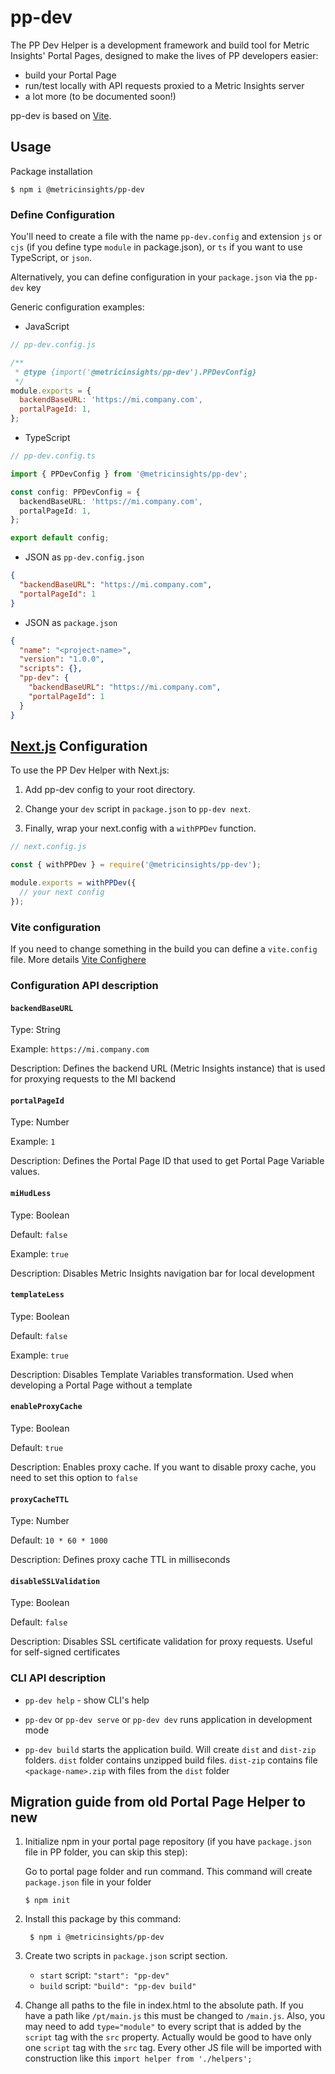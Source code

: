 # pp-dev

The PP Dev Helper is a development framework and build tool for Metric Insights' Portal Pages, designed to make the lives of PP developers easier:
- build your Portal Page
- run/test locally with API requests proxied to a Metric Insights server
- a lot more (to be documented soon!)

pp-dev is based on [Vite](https://vitejs.dev/).

## Usage

Package installation

```shell
$ npm i @metricinsights/pp-dev
```

### Define Configuration

You'll need to create a file with the name `pp-dev.config` and extension `js` or
`cjs` (if you define type `module` in package.json), or `ts` if you want to use TypeScript, or `json`.

Alternatively, you can define configuration in your `package.json` via the `pp-dev` key

Generic configuration examples:

- JavaScript

```javascript
// pp-dev.config.js

/**
 * @type {import('@metricinsights/pp-dev').PPDevConfig}
 */
module.exports = {
  backendBaseURL: 'https://mi.company.com',
  portalPageId: 1,
};
```

- TypeScript

```typescript
// pp-dev.config.ts

import { PPDevConfig } from '@metricinsights/pp-dev';

const config: PPDevConfig = {
  backendBaseURL: 'https://mi.company.com',
  portalPageId: 1,
};

export default config;
```

- JSON as `pp-dev.config.json`

```json
{
  "backendBaseURL": "https://mi.company.com",
  "portalPageId": 1
}
```

- JSON as `package.json`

```json
{
  "name": "<project-name>",
  "version": "1.0.0",
  "scripts": {},
  "pp-dev": {
    "backendBaseURL": "https://mi.company.com",
    "portalPageId": 1
  }
}
```

## [Next.js](https://nextjs.org/) Configuration

To use the PP Dev Helper with Next.js:

1. Add pp-dev config to your root directory.

2. Change your `dev` script in `package.json` to `pp-dev next`.

3. Finally, wrap your next.config with a `withPPDev` function.

```javascript
// next.config.js

const { withPPDev } = require('@metricinsights/pp-dev');

module.exports = withPPDev({
  // your next config
});
```



### Vite configuration

If you need to change something in the build you can define a `vite.config` file.
More details [Vite Confighere](https://vitejs.dev/config/)

### Configuration API description

#### `backendBaseURL`

Type: String

Example: `https://mi.company.com`

Description: Defines the backend URL (Metric Insights instance) that is used for proxying requests to the MI backend

#### `portalPageId`

Type: Number

Example: `1`

Description: Defines the Portal Page ID that used to get Portal Page Variable values.

#### `miHudLess`

Type: Boolean

Default: `false`

Example: `true`

Description: Disables Metric Insights navigation bar for local development

#### `templateLess`

Type: Boolean

Default: `false`

Example: `true`

Description: Disables Template Variables transformation. Used when developing a Portal Page without a template

#### `enableProxyCache`

Type: Boolean

Default: `true`

Description: Enables proxy cache. If you want to disable proxy cache, you need to set this option to `false`

#### `proxyCacheTTL`

Type: Number

Default: `10 * 60 * 1000`

Description: Defines proxy cache TTL in milliseconds

#### `disableSSLValidation`

Type: Boolean

Default: `false`

Description: Disables SSL certificate validation for proxy requests. Useful for self-signed certificates

### CLI API description

- `pp-dev help` - show CLI's help

- `pp-dev` or `pp-dev serve` or `pp-dev dev` runs application in development mode
- `pp-dev build` starts the application build. Will create `dist` and `dist-zip` folders. `dist` folder contains unzipped build files. `dist-zip` contains file `<package-name>.zip` with files from the `dist` folder


## Migration guide from old Portal Page Helper to new

1. Initialize npm in your portal page repository (if you have `package.json` file in PP folder, you can skip this step):

   Go to portal page folder and run command. This command will create `package.json` file in your folder

   ```shell
   $ npm init
   ```

2. Install this package by this command:
   ```shell
    $ npm i @metricinsights/pp-dev
   ```
3. Create two scripts in `package.json` script section.

   - `start` script: `"start": "pp-dev"`
   - `build` script: `"build": "pp-dev build"`

4. Change all paths to the file in index.html to the absolute path.
   If you have a path like `/pt/main.js` this must be changed to `/main.js`.
   Also, you may need to add `type="module"` to every script that is added by the `script` tag with the `src` property.
   Actually would be good to have only one `script` tag with the `src` tag.
   Every other JS file will be imported with construction like this `import helper from './helpers';`

